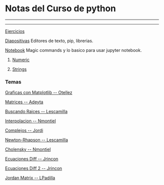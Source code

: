 # Notas del Curso de python

----
---

[Ejercicios](https://github.com/ja-vazquez/python_cinves/tree/master/Ejercicios)


[Diapositivas](https://github.com/ja-vazquez/python_cinves/blob/master/python%20course.pdf)
Editores de texto, pip, librerias.

[Notebook](https://nbviewer.jupyter.org/github/ja-vazquez/Python_compendium/blob/master/Python/iPython.ipynb)
Magic commands y lo basico para usar jupyter notebook.

1. [Numeric](https://nbviewer.jupyter.org/github/ja-vazquez/python_cinves/blob/master/Numeric.ipynb)

2. [Strings](https://nbviewer.jupyter.org/github/ja-vazquez/python_cinves/blob/master/Strings.ipynb)


### Temas 


[Graficas con Matplotlib -- Otellez](http://nbviewer.jupyter.org/github/losvaldote/Programas-Python/blob/master/Untitled2.ipynb)

[Matrices -- Adeyta](http://nbviewer.jupyter.org/github/ja-vazquez/python_cinves/blob/master/Temas/Matrices_Adeyta.ipynb)

[Buscando Raices -- Lescamilla](https://nbviewer.jupyter.org/github/ja-vazquez/python_cinves/blob/master/Temas/Raices_Lescamilla.ipynb)

[Interpolacion -- Nmontiel](http://nbviewer.jupyter.org/github/ja-vazquez/python_cinves/blob/master/Temas/Interpolacion_Nmontiel.ipynb)

[Complejos -- Jordi](https://nbviewer.jupyter.org/github/ja-vazquez/python_cinves/blob/master/Temas/Complejos_Jordi.ipynb)

[Newton-Rhapson -- Lescamilla](http://nbviewer.jupyter.org/github/ja-vazquez/python_cinves/blob/master/Temas/Newton-Rhapson_LEscamilla.ipynb)

[Cholensky -- Nmontiel](http://nbviewer.jupyter.org/github/ja-vazquez/python_cinves/blob/master/Temas/DESCOMPOSICION+DE+CHOLENSKY.ipynb)

[Ecuaciones Diff -- Jrincon](http://nbviewer.jupyter.org/github/ja-vazquez/python_cinves/blob/master/Temas/Ecuaciones+diferenciales.py)

[Ecuaciones Diff 2 -- Jrincon](http://nbviewer.jupyter.org/github/ja-vazquez/python_cinves/blob/master/Temas/IntegralPy_Jazhiel.ipynb)

[Jordan Matrix -- LPadilla](http://nbviewer.jupyter.org/github/ja-vazquez/python_cinves/blob/master/Temas/JordanMatrix_LPadilla.ipynb)
